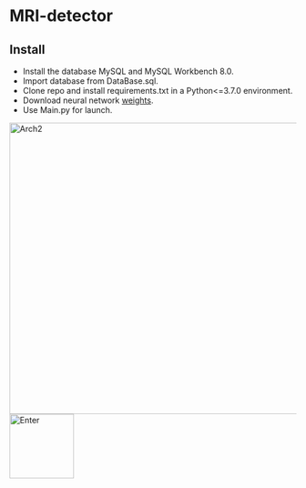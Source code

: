 # MRI-detector
## Install
- Install the database MySQL and MySQL Workbench 8.0. 
- Import database from DataBase.sql.
- Clone repo and install requirements.txt in a Python<=3.7.0 environment. 
- Download neural network [weights](https://disk.yandex.ru/d/EGmMmtmHDI0FrQ).
- Use Main.py for launch.

<img width="512" alt="Arch2" src="https://user-images.githubusercontent.com/45522296/175291966-d69670d9-374b-450f-8402-2ee0baf7e67b.png">

<img width="113" alt="Enter" src="https://user-images.githubusercontent.com/45522296/175291446-4efdbb0a-1531-4b41-9bf1-15bb606f930a.png">
